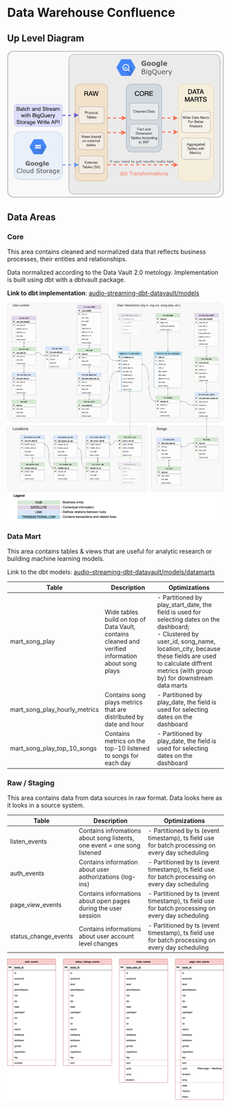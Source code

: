 # Data Warehouse Confluence 

## Up Level Diagram

<p align="center">
  <img src="./dwh.png"</img>
</p>
  

## Data Areas

### Core

This area contains cleaned and normalized data that reflects business processes, their entities and relationships. 

Data normalized according to the Data Vault 2.0 metology. Implementation is built using dbt with a dbtvault package. 

**Link to dbt implementation**: [audio-streaming-dbt-datavault/models](https://github.com/iurii-chernigin/audio-streaming-dbt-datavault/tree/main/models)


![plot](./core-model.png)

### Data Mart

This area contains tables & views that are useful for analytic research or building machine learning models.

Link to the dbt models: [audio-streaming-dbt-datavault/models/datamarts](https://github.com/iurii-chernigin/audio-streaming-dbt-datavault/tree/main/models/datamarts)

| Table    | Description | Optimizations |
| -------- | ------- | ------- |
| mart_song_play  | Wide tables build on top of Data Vault, contains cleaned and verified information about song plays    | - Partitioned by play_start_date, the field is used for selecting dates on the dashboard; <br>- Clustered by user_id, song_name, location_city, because these fields are used to calculate diffrent metrics (with group by) for downstream data marts |
| mart_song_play_hourly_metrics | Contains song plays metrics that are distributed by date and hour    | - Partitioned by play_date, the field is used for selecting dates on the dashboard |
| mart_song_play_top_10_songs    | Contains metrics on the top-10 listened to songs for each day  | - Partitioned by play_date, the field is used for selecting dates on the dashboard  |

### Raw / Staging 

This area contains data from data sources in raw format. Data looks here as it looks in a source system.

| Table    | Description | Optimizations |
| -------- | ------- | ------- |
| listen_events  | Contains infromations about song listents, one event = one song listened    | - Partitioned by ts (event timestamp), ts field use for batch processing on every day scheduling |
| auth_events | Contains information about user aothorizations (log-ins)    | - Partitioned by ts (event timestamp), ts field use for batch processing on every day scheduling |
| page_view_events    | Contains informations about open pages during the user session    | - Partitioned by ts (event timestamp), ts field use for batch processing on every day scheduling |
| status_change_events    | Contains informations about user account level changes    | - Partitioned by ts (event timestamp), ts field use for batch processing on every day scheduling |

![plot](./raw-model.png)
